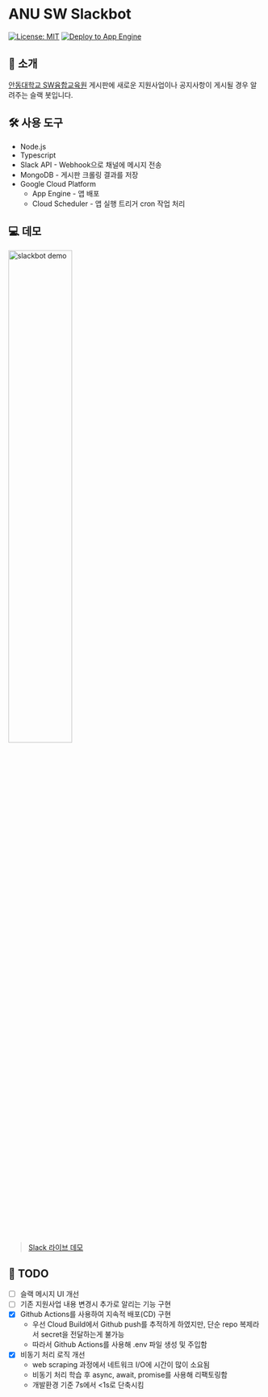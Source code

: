 # ANU SW Slackbot
[![License: MIT](https://img.shields.io/badge/License-MIT-yellow.svg)](https://opensource.org/licenses/MIT)
[![Deploy to App Engine](https://github.com/plming/anu-sw-slackbot/actions/workflows/main.yml/badge.svg)](https://github.com/plming/anu-sw-slackbot/actions/workflows/main.yml)

## 📢 소개
[안동대학교 SW융합교육원](https://sw.anu.ac.kr) 게시판에 새로운 지원사업이나 공지사항이 게시될 경우 알려주는 슬랙 봇입니다.

## 🛠 사용 도구
* Node.js
* Typescript
* Slack API - Webhook으로 채널에 메시지 전송
* MongoDB - 게시판 크롤링 결과를 저장
* Google Cloud Platform
  * App Engine - 앱 배포
  * Cloud Scheduler - 앱 실행 트리거 cron 작업 처리

## 💻 데모
<img width="50%" alt="slackbot demo" src="https://user-images.githubusercontent.com/8957536/174318945-e9ed98c4-4cbf-4737-8153-e8fa4dff93d4.png">

> [Slack 라이브 데모](https://join.slack.com/t/anu-sw-slackbot/shared_invite/zt-1a97t7g3n-o8cWFgwSHBDhqqHBFekYyQ)

## 📝 TODO
- [ ] 슬랙 메시지 UI 개선
- [ ] 기존 지원사업 내용 변경시 추가로 알리는 기능 구현
- [x] Github Actions를 사용하여 지속적 배포(CD) 구현
  - 우선 Cloud Build에서 Github push를 추적하게 하였지만, 단순 repo 복제라서 secret을 전달하는게 불가능
  - 따라서 Github Actions를 사용해 .env 파일 생성 및 주입함
- [x] 비동기 처리 로직 개선
  - web scraping 과정에서 네트워크 I/O에 시간이 많이 소요됨
  - 비동기 처리 학습 후 async, await, promise를 사용해 리팩토링함
  - 개발환경 기준 7s에서 <1s로 단축시킴